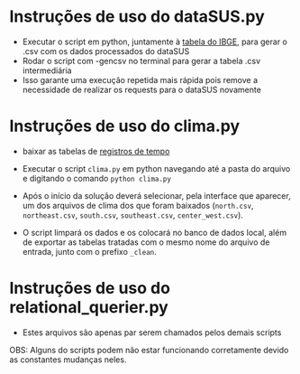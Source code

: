 # Instruções de uso do dataSUS.py

* Executar o script em python, juntamente à [tabela do IBGE](http://www.students.ic.unicamp.br/~ra234720/MC536/data/external/IBGE_Municipios.csv), para gerar o .csv com os dados processados do dataSUS
* Rodar o script com -gencsv no terminal para gerar a tabela .csv intermediária
* Isso garante uma execução repetida mais rápida pois remove a necessidade de realizar os requests para o dataSUS novamente

# Instruções de uso do clima.py

* baixar as tabelas de [registros de tempo](https://www.kaggle.com/PROPPG-PPG/hourly-weather-surface-brazil-southeast-region)

* Executar o script `clima.py` em python navegando até a pasta do arquivo e digitando o comando `python clima.py`
* Após o início da solução deverá selecionar, pela interface que aparecer, um dos arquivos de clima dos que foram baixados (`north.csv`, `northeast.csv`, `south.csv`, `southeast.csv`, `center_west.csv`).
* O script limpará os dados e os colocará no banco de dados local, além de exportar as tabelas tratadas com o mesmo nome do arquivo de entrada, junto com o prefixo `_clean`.


# Instruções de uso do relational_querier.py

* Estes arquivos são apenas par serem chamados pelos demais scripts


OBS: Alguns do scripts podem não estar funcionando corretamente devido as constantes mudanças neles.
